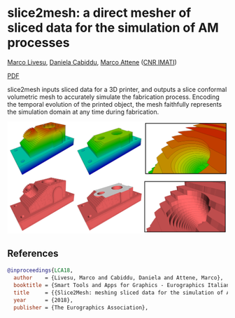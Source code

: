 # slice2mesh: a direct mesher of sliced data for the simulation of AM processes


[Marco Livesu](http://pers.ge.imati.cnr.it/livesu/), [Daniela Cabiddu](http://www.imati.cnr.it/index.php/people/8-curricula/119-daniela-cabiddu), [Marco Attene](http://pers.ge.imati.cnr.it/attene/PersonalPage/attene.html)
([CNR IMATI](http://www.imati.cnr.it))

[PDF](http://pers.ge.imati.cnr.it/livesu/papers/LCA18/LCA18.pdf)

slice2mesh inputs sliced data for a 3D printer, and outputs a slice conformal volumetric mesh to accurately simulate the fabrication process. Encoding the temporal evolution of the printed object, the mesh faithfully represents the simulation domain at any time during fabrication.


<p align="center"><img src="teaser.png" width="800"></p>


## References
```bibtex
@inproceedings{LCA18,
  author    = {Livesu, Marco and Cabiddu, Daniela and Attene, Marco},
  booktitle = {Smart Tools and Apps for Graphics - Eurographics Italian Chapter Conference},
  title     = {{Slice2Mesh: meshing sliced data for the simulation of AM Processes}},
  year      = {2018},
  publisher = {The Eurographics Association},
```


